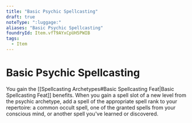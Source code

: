 ```yaml
---
title: "Basic Psychic Spellcasting"
draft: true
noteType: ":luggage:"
aliases: "Basic Psychic Spellcasting"
foundryId: Item.vfT9AYxCpUH5PWIB
tags:
  - Item
---
```


# Basic Psychic Spellcasting

You gain the [[Spellcasting Archetypes#Basic Spellcasting Feat|Basic Spellcasting Feat]] benefits. When you gain a spell slot of a new level from the psychic archetype, add a spell of the appropriate spell rank to your repertoire: a common occult spell, one of the granted spells from your conscious mind, or another spell you've learned or discovered.

